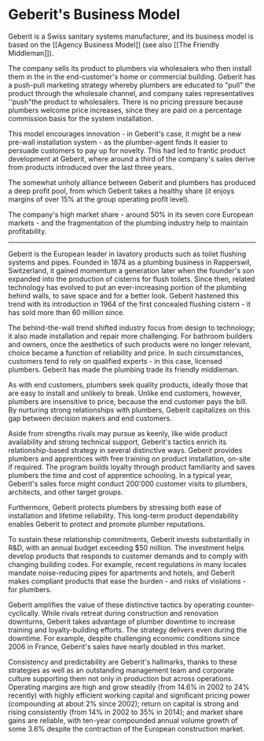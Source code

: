 # Geberit's Business Model

Geberit is a Swiss sanitary systems manufacturer, and its business model is based on the [[Agency Business Model]] (see also [[The Friendly Middleman]]).

The company sells its product to plumbers via wholesalers who then install them in the in the end-customer's home or commercial building.
Geberit has a push-pull marketing strategy whereby plumbers are educated to "pull" the product through the wholesale channel, and company sales representatives ''push"the product to wholesalers. 
There is no pricing pressure because plumbers welcome price increases, since they are paid on a percentage commission basis for the system installation.

This model encourages innovation - in Geberit's case, it might be a new pre-wall installation system - as the plumber-agent finds it easier to persuade customers to pay up for novelty. This had led to frantic product development at Geberit, where around a third of the company's sales derive from products introduced over the last three years.

The somewhat unholy alliance between Geberit and plumbers has produced a deep profit pool, from which Geberit takes a healthy share (it enjoys margins of over 15% at the group operating profit level).

The company's high market share - around 50% in its seven core European markets - and the fragmentation of the plumbing industry help to maintain profitability.

--- 

Geberit is the European leader in lavatory products such as toilet flushing systems and pipes. Founded in 1874 as a plumbing business in Rapperswil, Switzerland, it gained momentum a generation later when the founder's son expanded into the production of cisterns for flush toilets. Since then, related technology has evolved to put an ever-increasing portion of the plumbing behind walls, to save space and for a better look. Geberit hastened this trend with its introduction in 1964 of the first concealed flushing cistern - it has sold more than 60 million since. 

The behind-the-wall trend shifted industry focus from design to technology; it also made installation and repair more challenging.  For bathroom builders and owners, once the aesthetics of such products were no longer relevant, choice became a function of reliability and price. In such circumstances, customers tend to rely on qualified experts - in this case, licensed plumbers. Geberit has made the plumbing trade its friendly middleman. 

As with end customers, plumbers seek quality products, ideally those that are easy to install and unlikely to break. Unlike end customers, however, plumbers are insensitive to price, because the end customer pays the bill. By nurturing strong relationships with plumbers, Geberit capitalizes on this gap between decision makers and end customers. 

Aside from strengths rivals may pursue as keenly, like wide product availability and strong technical support, Geberit's tactics enrich its relationship-based strategy in several distinctive ways.  Geberit provides plumbers and apprentices with free training on product installation, on-site if required. The program builds loyalty through product familiarity and saves plumbers the time and cost of apprentice schooling. In a typical year, Geberit's sales force might conduct 200'000 customer visits to plumbers, architects, and other target groups.

Furthermore, Geberit protects plumbers by stressing both ease of installation and lifetime reliability. This long-term product dependability enables Geberit to protect and promote plumber reputations.

To sustain these relationship commitments, Geberit invests substantially in R&D, with an annual budget exceeding $50 million. The investment helps develop products that responds to customer demands and to comply with changing building codes.  For example, recent regulations in many locales mandate noise-reducing pipes for apartments and hotels, and Geberit makes compliant products that ease the burden - and risks of violations - for plumbers. 

Geberit amplifies the value of these distinctive tactics by operating counter-cyclically. While rivals retreat during construction and renovation downturns, Geberit takes advantage of plumber downtime to increase training and loyalty-building efforts.  The strategy delivers even during the downtime. For example, despite challenging economic conditions since 2006 in France, Geberit's sales have nearly doubled in this market. 

Consistency and predictability are Geberit's hallmarks, thanks to these strategies as well as an outstanding management team and corporate culture supporting them not only in production but across operations. Operating margins are high and grow steadily (from 14.6% in 2002 to 24% recently) with highly efficient working capital and significant pricing power (compounding at about 2% since 2002); return on capital is strong and rising consistently (from 14% in 2002 to 35% in 2014); and market share gains are reliable, with ten-year compounded annual volume growth of some 3.6% despite the contraction of the European construction market.